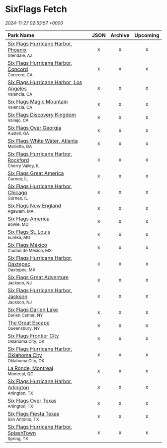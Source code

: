# SixFlags Fetch

*2024-11-27 02:53:57 +0000*

| Park Name | JSON | Archive | Upcoming |
| :-------- | :--: | :-----: | :------: |
| [Six Flags Hurricane Harbor, Phoenix](https://parkcalendar.com/#46)<br><sup>Glendale, AZ</sup> | x | x | x |
| [Six Flags Hurricane Harbor, Concord](https://parkcalendar.com/#42)<br><sup>Concord, CA</sup> | x | x | x |
| [Six Flags Hurricane Harbor, Los Angeles](https://parkcalendar.com/#11)<br><sup>Valencia, CA</sup> | x | x | x |
| [Six Flags Magic Mountain](https://parkcalendar.com/#6)<br><sup>Valencia, CA</sup> | x | x | x |
| [Six Flags Discovery Kingdom](https://parkcalendar.com/#17)<br><sup>Vallejo, CA</sup> | x | x | x |
| [Six Flags Over Georgia](https://parkcalendar.com/#2)<br><sup>Austell, GA</sup> | x | x | x |
| [Six Flags White Water, Atlanta](https://parkcalendar.com/#25)<br><sup>Marietta, GA</sup> | x | x | x |
| [Six Flags Hurricane Harbor, Rockford](https://parkcalendar.com/#48)<br><sup>Cherry Valley, IL</sup> | x | x | x |
| [Six Flags Great America](https://parkcalendar.com/#7)<br><sup>Gurnee, IL</sup> | x | x | x |
| [Six Flags Hurricane Harbor, Chicago](https://parkcalendar.com/#13)<br><sup>Gurnee, IL</sup> | x | x | x |
| [Six Flags New England](https://parkcalendar.com/#20)<br><sup>Agawam, MA</sup> | x | x | x |
| [Six Flags America](https://parkcalendar.com/#14)<br><sup>Bowie, MD</sup> | x | x | x |
| [Six Flags St. Louis](https://parkcalendar.com/#3)<br><sup>Eureka, MO</sup> | x | x | x |
| [Six Flags México](https://parkcalendar.com/#28)<br><sup>Ciudad de México, MX</sup> | x | x | x |
| [Six Flags Hurricane Harbor, Oaxtepec](https://parkcalendar.com/#32)<br><sup>Oaxtepec, MX</sup> | x | x | x |
| [Six Flags Great Adventure](https://parkcalendar.com/#5)<br><sup>Jackson, NJ</sup> | x | x | x |
| [Six Flags Hurricane Harbor, Jackson](https://parkcalendar.com/#23)<br><sup>Jackson, NJ</sup> | x | x | x |
| [Six Flags Darien Lake](https://parkcalendar.com/#45)<br><sup>Darien Center, NY</sup> | x | x | x |
| [The Great Escape](https://parkcalendar.com/#24)<br><sup>Queensbury, NY</sup> | x | x | x |
| [Six Flags Frontier City](https://parkcalendar.com/#43)<br><sup>Oklahoma City, OK</sup> | x | x | x |
| [Six Flags Hurricane Harbor, Oklahoma City](https://parkcalendar.com/#44)<br><sup>Oklahoma City, OK</sup> | x | x | x |
| [La Ronde, Montreal](https://parkcalendar.com/#29)<br><sup>Montreal, QC</sup> | x | x | x |
| [Six Flags Hurricane Harbor, Arlington](https://parkcalendar.com/#10)<br><sup>Arlington, TX</sup> | x | x | x |
| [Six Flags Over Texas](https://parkcalendar.com/#1)<br><sup>Arlington, TX</sup> | x | x | x |
| [Six Flags Fiesta Texas](https://parkcalendar.com/#8)<br><sup>San Antonio, TX</sup> | x | x | x |
| [Six Flags Hurricane Harbor, SplashTown](https://parkcalendar.com/#47)<br><sup>Spring, TX</sup> | x | x | x |
